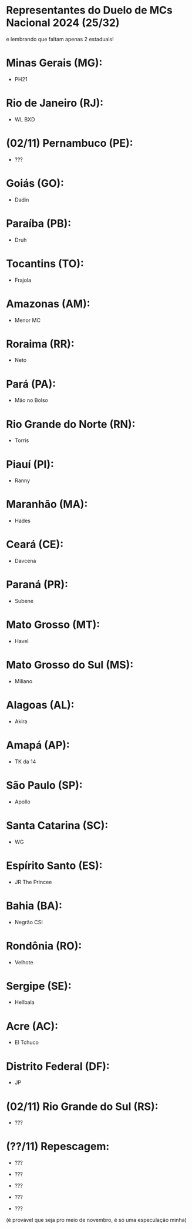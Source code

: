 # Representantes do Duelo de MCs Nacional 2024 (25/32)
e lembrando que faltam apenas 2 estaduais!


# Minas Gerais (MG):

- PH21


# Rio de Janeiro (RJ):

- WL BXD


# (02/11) Pernambuco (PE):

- ???


# Goiás (GO):

- Dadin


# Paraíba (PB):

- Druh


# Tocantins (TO):

- Frajola


# Amazonas (AM):

- Menor MC


# Roraima (RR):

- Neto


# Pará (PA):

- Mão no Bolso


# Rio Grande do Norte (RN):

- Torris


# Piauí (PI):

- Ranny


# Maranhão (MA):

- Hades


# Ceará (CE):

- Davcena


# Paraná (PR):

- Subene


# Mato Grosso (MT): 

- Havel


# Mato Grosso do Sul (MS):

- Miliano


# Alagoas (AL):

- Akira


# Amapá (AP):

- TK da 14


# São Paulo (SP):

- Apollo


# Santa Catarina (SC):

- WG


# Espírito Santo (ES):

- JR The Princee


# Bahia (BA):

- Negrão CSI


# Rondônia (RO):

- Velhote


# Sergipe (SE):

- Hellbala


# Acre (AC):

- El Tchuco


# Distrito Federal (DF):

- JP


# (02/11) Rio Grande do Sul (RS):

- ???


# (??/11) Repescagem:

- ???

- ???

- ???

- ???

- ???


(é provável que seja pro meio de novembro, é só uma especulação minha)